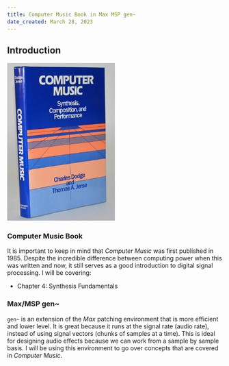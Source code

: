 ```yaml
---
title: Computer Music Book in Max MSP gen~
date_created: March 28, 2023
---
```



## Introduction

<img src="./imgs/book.jpg" width="50%" />

### Computer Music Book

It is important to keep in mind that *Computer Music* was first published in 1985. Despite the incredible difference between computing power when this was written and now, it still serves as a good introduction to digital signal processing. I will be covering:

- Chapter 4: Synthesis Fundamentals

### Max/MSP gen~

`gen~` is an extension of the *Max* patching environment that is more efficient and lower level. It is great because it runs at the signal rate (audio rate), instead of using signal vectors (chunks of samples at a time). This is ideal for designing audio effects because we can work from a sample by sample basis. I will be using this environment to go over concepts that are covered in *Computer Music*.
